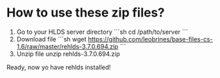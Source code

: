 # How to use these zip files?
1. Go to your HLDS server directory
´´´sh
cd /path/to/server
´´´
2. Download file
´´´sh
wget https://github.com/leobrines/base-files-cs-1.6/raw/master/rehlds-3.7.0.694.zip
´´´
3. Unzip file
unzip rehlds-3.7.0.694.zip

Ready, now yo have rehlds installed!
